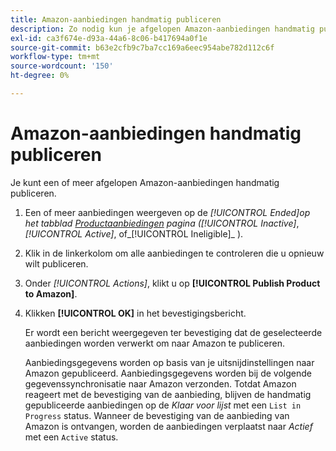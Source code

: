 ```yaml
---
title: Amazon-aanbiedingen handmatig publiceren
description: Zo nodig kun je afgelopen Amazon-aanbiedingen handmatig publiceren via je Commerce Admin.
exl-id: ca3f674e-d93a-44a6-8c06-b417694a0f1e
source-git-commit: b63e2cfb9c7ba7cc169a6eec954abe782d112c6f
workflow-type: tm+mt
source-wordcount: '150'
ht-degree: 0%

---
```


# Amazon-aanbiedingen handmatig publiceren

Je kunt een of meer afgelopen Amazon-aanbiedingen handmatig publiceren.

1. Een of meer aanbiedingen weergeven op de _[!UICONTROL Ended]_op het tabblad [Productaanbiedingen](./managing-product-listings.md) pagina (_[!UICONTROL Inactive]_, _[!UICONTROL Active]_, of_[!UICONTROL Ineligible]_ ).

1. Klik in de linkerkolom om alle aanbiedingen te controleren die u opnieuw wilt publiceren.

1. Onder _[!UICONTROL Actions]_, klikt u op **[!UICONTROL Publish Product to Amazon]**.

1. Klikken **[!UICONTROL OK]** in het bevestigingsbericht.

   Er wordt een bericht weergegeven ter bevestiging dat de geselecteerde aanbiedingen worden verwerkt om naar Amazon te publiceren.

   Aanbiedingsgegevens worden op basis van je uitsnijdinstellingen naar Amazon gepubliceerd. Aanbiedingsgegevens worden bij de volgende gegevenssynchronisatie naar Amazon verzonden. Totdat Amazon reageert met de bevestiging van de aanbieding, blijven de handmatig gepubliceerde aanbiedingen op de _Klaar voor lijst_ met een `List in Progress` status. Wanneer de bevestiging van de aanbieding van Amazon is ontvangen, worden de aanbiedingen verplaatst naar _Actief_ met een `Active` status.
